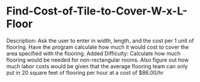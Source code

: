 # Find-Cost-of-Tile-to-Cover-W-x-L-Floor
Description: Ask the user to enter in width, length, and the cost per 1 unit of flooring. Have the program calculate how much it would cost to cover the area specified with the flooring.  Added Difficulty: Calculate how much flooring would be needed for non-rectangular rooms. Also figure out how much labor costs would be given that the average flooring team can only put in 20 square feet of flooring per hour at a cost of $86.00/hr
